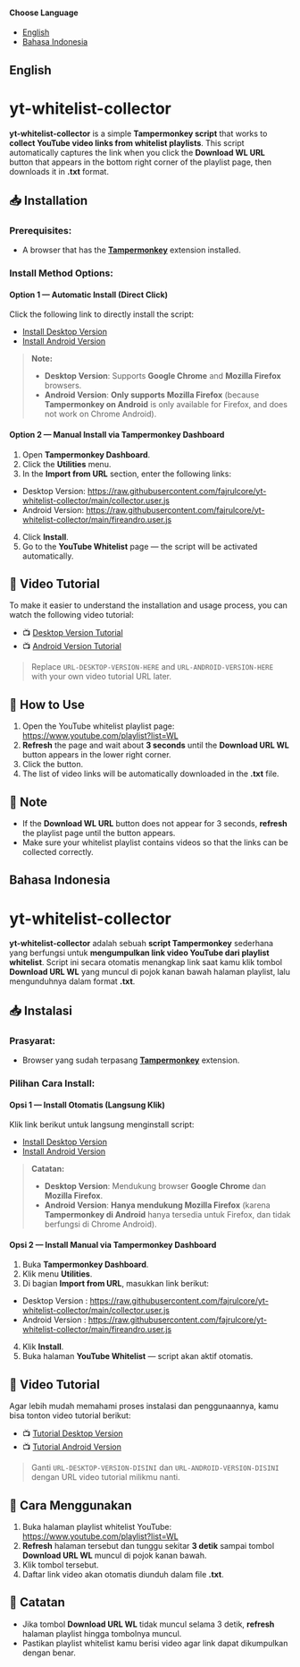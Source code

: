 #### Choose Language
- [English](#english)
- [Bahasa Indonesia](#bahasa-indonesia)


## English

# yt-whitelist-collector

**yt-whitelist-collector** is a simple **Tampermonkey script** that works to **collect YouTube video links from whitelist playlists**. This script automatically captures the link when you click the **Download WL URL** button that appears in the bottom right corner of the playlist page, then downloads it in **.txt** format.

## 📥 Installation

### Prerequisites:
- A browser that has the **[Tampermonkey](https://www.tampermonkey.net/)** extension installed.

### Install Method Options:

#### Option 1 — Automatic Install (Direct Click)
Click the following link to directly install the script:

- [Install Desktop Version](https://raw.githubusercontent.com/fajrulcore/yt-whitelist-collector/main/collector.user.js)
- [Install Android Version](https://raw.githubusercontent.com/fajrulcore/yt-whitelist-collector/main/fireandro.user.js)

> **Note:**
> - **Desktop Version**: Supports **Google Chrome** and **Mozilla Firefox** browsers.
> - **Android Version**: **Only supports Mozilla Firefox**
> (because **Tampermonkey on Android** is only available for Firefox, and does not work on Chrome Android).

#### Option 2 — Manual Install via Tampermonkey Dashboard
1. Open **Tampermonkey Dashboard**.
2. Click the **Utilities** menu.
3. In the **Import from URL** section, enter the following links:

- Desktop Version: https://raw.githubusercontent.com/fajrulcore/yt-whitelist-collector/main/collector.user.js
- Android Version: https://raw.githubusercontent.com/fajrulcore/yt-whitelist-collector/main/fireandro.user.js

4. Click **Install**.
5. Go to the **YouTube Whitelist** page — the script will be activated automatically.

## 🎥 Video Tutorial

To make it easier to understand the installation and usage process, you can watch the following video tutorial:

- 📺 [Desktop Version Tutorial](https://youtu.be/eZTukxvUpUc)
- 📺 [Android Version Tutorial](https://youtube.com/shorts/MZ0c8IGCiQQ?feature=share)

> Replace `URL-DESKTOP-VERSION-HERE` and `URL-ANDROID-VERSION-HERE` with your own video tutorial URL later.

## 📑 How to Use

1. Open the YouTube whitelist playlist page:
https://www.youtube.com/playlist?list=WL
2. **Refresh** the page and wait about **3 seconds** until the **Download URL WL** button appears in the lower right corner.
3. Click the button.
4. The list of video links will be automatically downloaded in the **.txt** file.

## 📝 Note

- If the **Download WL URL** button does not appear for 3 seconds, **refresh** the playlist page until the button appears.
- Make sure your whitelist playlist contains videos so that the links can be collected correctly.


## Bahasa Indonesia

# yt-whitelist-collector

**yt-whitelist-collector** adalah sebuah **script Tampermonkey** sederhana yang berfungsi untuk **mengumpulkan link video YouTube dari playlist whitelist**. Script ini secara otomatis menangkap link saat kamu klik tombol **Download URL WL** yang muncul di pojok kanan bawah halaman playlist, lalu mengunduhnya dalam format **.txt**.

## 📥 Instalasi

### Prasyarat:
- Browser yang sudah terpasang **[Tampermonkey](https://www.tampermonkey.net/)** extension.

### Pilihan Cara Install:

#### Opsi 1 — Install Otomatis (Langsung Klik)
Klik link berikut untuk langsung menginstall script:

- [Install Desktop Version](https://raw.githubusercontent.com/fajrulcore/yt-whitelist-collector/main/collector.user.js)
- [Install Android Version](https://raw.githubusercontent.com/fajrulcore/yt-whitelist-collector/main/fireandro.user.js)

> **Catatan:**
> - **Desktop Version**: Mendukung browser **Google Chrome** dan **Mozilla Firefox**.
> - **Android Version**: **Hanya mendukung Mozilla Firefox**
>   (karena **Tampermonkey di Android** hanya tersedia untuk Firefox, dan tidak berfungsi di Chrome Android).

#### Opsi 2 — Install Manual via Tampermonkey Dashboard
1. Buka **Tampermonkey Dashboard**.
2. Klik menu **Utilities**.
3. Di bagian **Import from URL**, masukkan link berikut:

- Desktop Version : https://raw.githubusercontent.com/fajrulcore/yt-whitelist-collector/main/collector.user.js  
- Android Version : https://raw.githubusercontent.com/fajrulcore/yt-whitelist-collector/main/fireandro.user.js  

4. Klik **Install**.
5. Buka halaman **YouTube Whitelist** — script akan aktif otomatis.

## 🎥 Video Tutorial

Agar lebih mudah memahami proses instalasi dan penggunaannya, kamu bisa tonton video tutorial berikut:

- 📺 [Tutorial Desktop Version](https://youtu.be/eZTukxvUpUc)
- 📺 [Tutorial Android Version](https://youtube.com/shorts/MZ0c8IGCiQQ?feature=share)

> Ganti `URL-DESKTOP-VERSION-DISINI` dan `URL-ANDROID-VERSION-DISINI` dengan URL video tutorial milikmu nanti.

## 📑 Cara Menggunakan

1. Buka halaman playlist whitelist YouTube:
   https://www.youtube.com/playlist?list=WL
2. **Refresh** halaman tersebut dan tunggu sekitar **3 detik** sampai tombol **Download URL WL** muncul di pojok kanan bawah.
3. Klik tombol tersebut.
4. Daftar link video akan otomatis diunduh dalam file **.txt**.

## 📝 Catatan

- Jika tombol **Download URL WL** tidak muncul selama 3 detik, **refresh** halaman playlist hingga tombolnya muncul.
- Pastikan playlist whitelist kamu berisi video agar link dapat dikumpulkan dengan benar.

